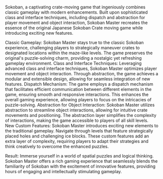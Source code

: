 Sokoban, a captivating crate-moving game that ingeniously combines classic gameplay with modern enhancements. Built upon sophisticated class and interface techniques, including dispatch and abstraction for player movement and object interaction, Sokoban Master recreates the essence of the original Japanese Sokoban Crate moving game while introducing exciting new features.

Classic Gameplay: Sokoban Master stays true to the classic Sokoban experience, challenging players to strategically maneuver crates to designated locations within the maze-like levels. The game preserves the original's puzzle-solving charm, providing a nostalgic yet refreshing gameplay environment.
Class and Interface Techniques: Leveraging advanced class and interface techniques, Sokoban Master optimizes player movement and object interaction. Through abstraction, the game achieves a modular and extensible design, allowing for seamless integration of new features.
Dispatch Mechanism: The game employs a dispatch mechanism that facilitates efficient communication between different elements in the game, ensuring smooth and responsive interactions. This enhances the overall gaming experience, allowing players to focus on the intricacies of puzzle-solving.
Abstraction for Object Interaction: Sokoban Master utilizes abstraction to streamline object interactions, allowing for intuitive crate movements and positioning. The abstraction layer simplifies the complexity of interactions, making the game accessible to players of all skill levels.
New Custom Features: Sokoban Master introduces exciting new elements to the traditional gameplay. Navigate through levels that feature strategically placed holes and challenging ice blocks. These custom features add an extra layer of complexity, requiring players to adapt their strategies and think creatively to overcome the enhanced puzzles.

Result: Immerse yourself in a world of spatial puzzles and logical thinking. Sokoban Master offers a rich gaming experience that seamlessly blends the familiarity of Sokoban with the excitement of innovative features, providing hours of engaging and intellectually stimulating gameplay.
